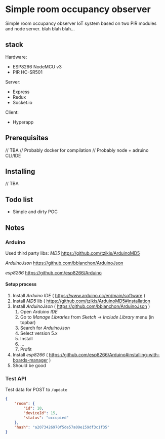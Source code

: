 # Simple room occupancy observer

Simple room occupancy observer IoT system based on two PIR modules and node server.
blah blah blah...

## stack

Hardware:

-   ESP8266 NodeMCU v3
-   PIR HC-SR501

Server:

-   Express
-   Redux
-   Socket.io

Client:

-   Hyperapp

## Prerequisites

// TBA
// Probably docker for compilation
// Probably node + adruino CLI/IDE

## Installing

// TBA

## Todo list

-   Simple and dirty POC

## Notes

### Arduino

Used third party libs:
_MD5_ https://github.com/tzikis/ArduinoMD5

_ArduinoJson_ https://github.com/bblanchon/ArduinoJson

_esp8266_ https://github.com/esp8266/Arduino

#### Setup process

1.  Install _Arduino IDE_ ( https://www.arduino.cc/en/main/software )
2.  Install _MD5_ lib ( https://github.com/tzikis/ArduinoMD5#installation
3.  Install _ArduinoJson_ ( https://github.com/bblanchon/ArduinoJson )
    1.  Open _Arduino IDE_
    2.  Go to _Manage Libraries_ from _Sketch_ -> _Include Library_ menu (in topbar)
    3.  Search for _ArduinoJson_
    4.  Select version 5.x
    5.  Install
    6.  ...
    7.  Profit
4.  Install _esp8266_ ( https://github.com/esp8266/Arduino#installing-with-boards-manager )
5.  Should be good

### Test API

Test data for POST to `/update`

```json
{
	"room": {
		"id": 10,
		"deviceId": 15,
		"status": "occupied"
	},
	"hash": "a2073426970f5de57a09e159df3c1f35"
}
```
